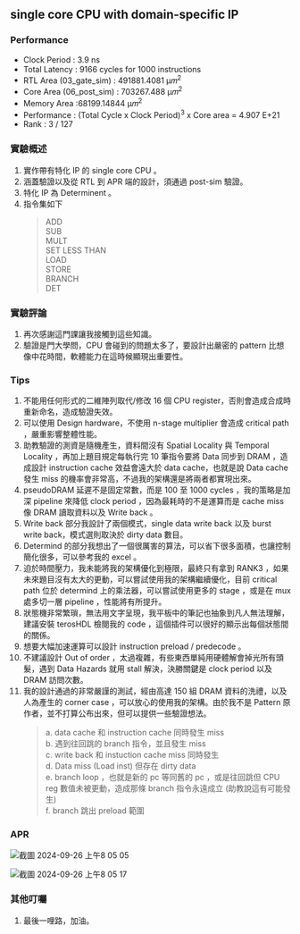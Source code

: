 ## single core CPU with domain-specific IP
### Performance
- Clock Period : 3.9 ns
- Total Latency : 9166 cycles for 1000 instructions
- RTL Area (03_gate_sim) : 491881.4081  μ𝑚<sup>2 </sup>
- Core Area (06_post_sim) : 703267.488  μ𝑚<sup>2</sup>
- Memory Area :68199.14844 μ𝑚<sup>2</sup>
- Performance : (Total Cycle x Clock Period)<sup>3</sup> x Core area = 4.907 E+21
- Rank : 3 / 127

### 實驗概述
1. 實作帶有特化 IP 的 single core CPU 。
2. 涵蓋驗證以及從 RTL 到 APR 端的設計，須通過 post-sim 驗證。 
3. 特化 IP 為 Determinent 。
4. 指令集如下
   > ADD <br>
   > SUB<br>
   > MULT<br>
   > SET LESS THAN<br>
   > LOAD<br>
   > STORE<br>
   > BRANCH<br>
   > DET<br>


### 實驗評論
1. 再次感謝這門課讓我接觸到這些知識。
2. 驗證是門大學問，CPU 會碰到的問題太多了，要設計出嚴密的 pattern 比想像中花時間，軟體能力在這時候顯現出重要性。

### Tips

1. 不能用任何形式的二維陣列取代/修改 16 個 CPU register，否則會造成合成時重新命名，造成驗證失效。
2. 可以使用 Design hardware，不使用 n-stage multiplier 會造成 critical path ，嚴重影響整體性能。
3. 助教驗證的測資是隨機產生，資料間沒有 Spatial Locality 與 Temporal Locality ，再加上題目規定每執行完 10 筆指令要將 Data 同步到 DRAM ，造成設計 instruction cache 效益會遠大於 data cache，也就是說 Data cache 發生 miss 的機率會非常高，不過我的架構還是將兩者都實現出來。
4. pseudoDRAM 延遲不是固定常數，而是 100 至 1000 cycles ，我的策略是加深 pipeline 來降低 clock period ，因為最耗時的不是運算而是 cache miss 像 DRAM 讀取資料以及 Write back 。
5. Write back 部分我設計了兩個模式，single data write back 以及 burst write back，模式選則取決於 dirty data 數目。
6. Determind 的部分我想出了一個很厲害的算法，可以省下很多面積，也讓控制簡化很多，可以參考我的 excel 。
7. 迫於時間壓力，我未能將我的架構優化到極限，最終只有拿到 RANK3 ，如果未來題目沒有太大的更動，可以嘗試使用我的架構繼續優化，目前 critical path 位於 determind 上的乘法器，可以嘗試使用更多的 stage ，或是在 mux 處多切一層 pipeline ，性能將有所提升。
8. 狀態機非常繁瑣，無法用文字呈現，我平板中的筆記也抽象到凡人無法理解，建議安裝 terosHDL 檢閱我的 code ，這個插件可以很好的顯示出每個狀態間的關係。
9. 想要大幅加速運算可以設計 instruction preload / predecode 。
10. 不建議設計 Out of order ，太過複雜，有些東西單純用硬體解會掉光所有頭髮，遇到 Data Hazards 就用 stall 解決，決勝關鍵是 clock period 以及 DRAM 訪問次數。
11. 我的設計通過的非常嚴謹的測試，經由高達 150 組 DRAM 資料的洗禮，以及人為產生的 corner case ，可以放心的使用我的架構。由於我不是 Pattern 原作者，並不打算公布出來，但可以提供一些驗證想法。
    > a. data cache 和 instruction cache 同時發生 miss <br>
    > b. 遇到往回跳的 branch 指令，並且發生 miss<br>
    > c. write back 和 instuction cache miss 同時發生<br>
    > d. Data miss (Load inst) 但存在 dirty data<br>
    > e. branch loop ，也就是新的 pc 等同舊的 pc ，或是往回跳但 CPU reg 數值未被更動，造成那條 branch 指令永遠成立 (助教說這有可能發生)<br>
    > f. branch 跳出 preload 範圍<br>

### APR

![截圖 2024-09-26 上午8 05 05](https://github.com/user-attachments/assets/1fba8da0-2394-4905-9736-5be39f6ff79c)


![截圖 2024-09-26 上午8 05 17](https://github.com/user-attachments/assets/26a90b92-c60b-4a5e-90d7-b6df262d8e62)





### 其他叮囑
1. 最後一哩路，加油。
